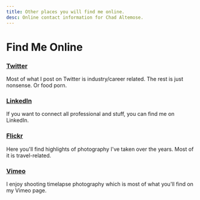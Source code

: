 ```yaml
---
title: Other places you will find me online.
desc: Online contact information for Chad Altemose.
---
```


# Find Me Online


### [Twitter](http://twitter.com/caltemose)

Most of what I post on Twitter is industry/career related. The rest is just nonsense. Or food porn.

### [LinkedIn](https://www.linkedin.com/pub/chad-altemose/1/426/856)

If you want to connect all professional and stuff, you can find me on LinkedIn.

### [Flickr](http://flickr.com/caltemose)

Here you'll find highlights of photography I've taken over the years. Most of it is travel-related.

### [Vimeo](https://vimeo.com/caltemose)

I enjoy shooting timelapse photography which is most of what you'll find on my Vimeo page.
